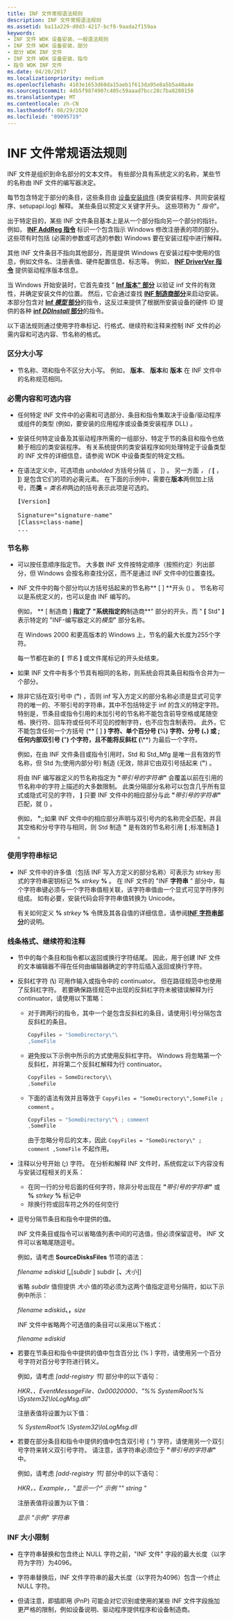 ```yaml
---
title: INF 文件常规语法规则
description: INF 文件常规语法规则
ms.assetid: ba11a229-d0d3-4217-bcf8-9aada2f159aa
keywords:
- INF 文件 WDK 设备安装，一般语法规则
- INF 文件 WDK 设备安装，部分
- 部分 WDK INF 文件
- INF 文件 WDK 设备安装，指令
- 指令 WDK INF 文件
ms.date: 04/20/2017
ms.localizationpriority: medium
ms.openlocfilehash: 4103e1653d60da15aeb1f613da95e8a5b5a40a4e
ms.sourcegitcommit: 4db5f9874907c405c59aaad7bcc28c7ba8280150
ms.translationtype: MT
ms.contentlocale: zh-CN
ms.lasthandoff: 08/29/2020
ms.locfileid: "89095719"
---
```

# <a name="general-syntax-rules-for-inf-files"></a>INF 文件常规语法规则





INF 文件是组织到命名部分的文本文件。 有些部分具有系统定义的名称，某些节的名称由 INF 文件的编写器决定。

每节包含特定于部分的条目，这些条目由 [设备安装组件](/previous-versions/ff541277(v=vs.85)) (类安装程序、共同安装程序、setupapi.log) 解释。 某些条目以预定义关键字开头。 这些项称为 " *指令*"。

出于特定目的，某些 INF 文件条目基本上是从一个部分指向另一个部分的指针。 例如， [**INF AddReg 指令**](inf-addreg-directive.md) 标识一个包含指示 Windows 修改注册表的项的部分。 这些项有时包括 (必需的参数或可选的参数) Windows 要在安装过程中进行解释。

其他 INF 文件条目不指向其他部分，而是提供 Windows 在安装过程中使用的信息，例如文件名、注册表值、硬件配置信息、标志等。 例如， [**INF DriverVer 指令**](inf-driverver-directive.md) 提供驱动程序版本信息。

当 Windows 开始安装时，它首先查找 " [**Inf 版本" 部分**](inf-version-section.md) 以验证 inf 文件的有效性，并确定安装文件的位置。 然后，它会通过查找 [**INF 制造商部分**](inf-manufacturer-section.md)来启动安装。 本部分包含对 [**Inf *模型* 部分**](inf-models-section.md)的指令，这反过来提供了根据所安装设备的硬件 ID 提供的各种 [**inf *DDInstall* 部分**](inf-ddinstall-section.md)的指令。

以下语法规则通过使用字符串标记、行格式、继续符和注释来控制 INF 文件的必需内容和可选内容、节名称的格式。

### <a name="case-sensitivity"></a><a href="" id="case-sensitivity"></a> 区分大小写

-   节名称、项和指令不区分大小写。 例如， **版本**、 **版本**和 **版本** 在 INF 文件中的名称规范相同。

### <a name="required-and-optional-contents"></a><a href="" id="required-and-optional-contents"></a> 必需内容和可选内容

- 任何特定 INF 文件中的必需和可选部分、条目和指令集取决于设备/驱动程序或组件的类型 (例如，要安装的应用程序或设备类安装程序 DLL) 。

- 安装任何特定设备及其驱动程序所需的一组部分、特定于节的条目和指令也依赖于相应的类安装程序。 有关系统提供的类安装程序如何处理特定于设备类型的 INF 文件的详细信息，请参阅 WDK 中设备类型的特定文档。

- 在语法定义中，可选项由 *unbolded* 方括号分隔 (\[ ， \]) 。 另一方面 *， (* **\[** ， **\]**) 是包含它们的项的必需元素。 在下面的示例中，需要在**版本**两侧加上括号，而**类** = *类名称*两边的括号表示此项是可选的。

  <pre>
  <b>[</b>Version<b>]</b>

  Signature="signature-name"
  [Class=class-name]
  ...
  </pre>

### <a name="section-names"></a><a href="" id="section-names"></a> 节名称

- 可以按任意顺序指定节。 大多数 INF 文件按特定顺序（按照约定）列出部分，但 Windows 会按名称查找分区，而不是通过 INF 文件中的位置查找。

- INF 文件中的每个部分均以方括号括起来的节名称** \[ \] **开头 () 。 节名称可以是系统定义的，也可以是由 INF 编写的。

  例如， ** \[ 制造商 \] **指定了 "系统指定的**制造商**" 部分的开头，而 " <strong>\[</strong> Std" <strong>\]</strong> 表示特定的 "INF-编写器定义的*模型*" 部分名称。

  在 Windows 2000 和更高版本的 Windows 上，节名的最大长度为255个字符。

  每一节都在新的 **\[** <em>节名</em> **\]** 或文件尾标记的开头处结束。

- 如果 INF 文件中有多个节具有相同的名称，则系统会将其条目和指令合并为一个部分。

- 除非它括在双引号中 (**"**) ，否则 inf 写入方定义的部分名称必须是显式可见字符的唯一的、不带引号的字符串，其中不包括特定于 inf 的含义的特定字符。 特别是，节条目或指令引用的未加引号的节名称不能包含前导空格或尾随空格、换行符、回车符或任何不可见的控制字符，也不应包含制表符。 此外，它不能包含任何一个方括号 (** \[ \] **) 字符、单个百分号 (**%**) 字符、分号 (、) 或 **;** 任何内部双引号 (**"**) 个字符，且不能将反斜杠 (**\\**) 为最后一个字符。

  例如，在由 INF 文件条目或指令引用时，Std 和 Std_Mfg 是唯一且有效的节名称，但 Std 为;使用内部分号) 制造 (无效，除非它由双引号括起来 (**"**) 。

  将由 INF 编写器定义的节名称指定为 **"**<em>带引号的字符串</em>**"** 会覆盖以前在引用的节名称中的字符上描述的大多数限制。 此类分隔部分名称可以包含几乎所有显式或隐式可见的字符， **\]** 只要 INF 文件中的相应部分与此 **"**<em>带引号的字符串</em>**"** 匹配，就 () 。

  例如， **"**;;如果 INF 文件中的相应部分声明与双引号内的名称完全匹配，并且其空格和分号字符与相同，则 Std 制造 **"** 是有效的节名称引用 **\[** ;标准制造 **\]** 。

### <a name="using-string-tokens"></a><a href="" id="using-string-tokens"></a> 使用字符串标记

- INF 文件中的许多值（包括 INF 写入方定义的部分名称）可表示为 strkey 形式的字符串密钥标记 **%** <em>strkey</em> **%** 。 在 INF 文件的 "INF **字符串** " 部分中，每个字符串键必须与一个字符串值相关联，该字符串值由一个显式可见字符序列组成。 如有必要，安装代码会将字符串值转换为 Unicode。

  有关如何定义 **%** <em>strkey</em> **%** 令牌及其各自值的详细信息，请参阅[**INF 字符串部分**](inf-strings-section.md)的说明。

### <a name="line-format-continuation-and-comments"></a><a href="" id="line-format--continuation--and-comments"></a> 线条格式、继续符和注释

- 节中的每个条目和指令都以返回或换行字符结尾。 因此，用于创建 INF 文件的文本编辑器不得在任何由编辑器确定的字符后插入返回或换行字符。

- 反斜杠字符 (**\\**) 可用作输入或指令中的 continuator。 但在路径规范中也使用了反斜杠字符。 若要确保路径规范中出现的反斜杠字符未被错误解释为行 continuator，请使用以下策略：

  -   对于跨两行的指令，其中一个是包含反斜杠的条目，请使用引号分隔包含反斜杠的条目。

      ```cpp
      CopyFiles = "SomeDirectory\"\
      ,SomeFile
      ```

  -   避免按以下示例中所示的方式使用反斜杠字符。 Windows 将忽略第一个反斜杠，并将第二个反斜杠解释为行 continuator。

      ```cpp
      CopyFiles = SomeDirectory\\
      ,SomeFile
      ```

  -   下面的语法有效并且等效于 `CopyFiles = "SomeDirectory\",SomeFile ; comment` 。

      ```cpp
      CopyFiles = "SomeDirectory\"\ ; comment 
      ,SomeFile
      ```
      由于忽略分号后的文本，因此 `CopyFiles = "SomeDirectory\" ; comment ,SomeFile` 不起作用。

- 注释以分号开始 (**;**) 字符。 在分析和解释 INF 文件时，系统假定以下内容没有与安装过程相关的关系：
  - 在同一行的分号后面的任何字符，除非分号出现在 **"**<em>带引号的字符串</em>**"** 或 **%** <em>strkey</em> **%** 标记中
  - 除换行符或回车符之外的任何空行

- 逗号分隔节条目和指令中提供的值。

  INF 文件条目或指令可以省略值列表中间的可选值，但必须保留逗号。 INF 文件可以省略尾随逗号。

  例如，请考虑 **SourceDisksFiles** 节项的语法：

  <em>filename</em> **=**<em>diskid</em> \[**,**\[*subdir* \] subdir \[**、**<em>大小</em>\]\]

  省略 *subdir* 值但提供 *大小* 值的项必须为这两个值指定逗号分隔符，如以下示例中所示：

  <em>filename</em> **=**<em>diskid</em>**、，**<em>size</em>

  INF 文件中省略两个可选值的条目可以采用以下格式：

  <em>filename</em> **=**<em>diskid</em>
- 若要在节条目和指令中提供的值中包含百分比 (% ) 字符，请使用另一个百分号字符对百分号字符进行转义。

  例如，请考虑 *[add-registry 节]* 部分中的以下语句：

  *HKR、、EventMessageFile、0x00020000、"%% SystemRoot%% \System32\IoLogMsg.dll"*

  注册表值将设置为以下值：

  *% SystemRoot% \System32\IoLogMsg.dll*
- 若要在部分条目和指令中提供的值中包含双引号 ( ") 字符，请使用另一个双引号字符来转义双引号字符。  请注意，该字符串必须位于 **"**<em>带引号的字符串</em>**"** 中。  

  例如，请考虑 *[add-registry 节]* 部分中的以下语句：

  *HKR，，Example，，"显示一个" 示例 "" string "*

  注册表值将设置为以下值：

  *显示 "示例" 字符串*

### <a name="inf-size-limits"></a><a href="" id="inf-size-limits"></a> INF 大小限制

-   在字符串替换和包含终止 NULL 字符之前，"INF 文件" 字段的最大长度（以字符为字符）为4096。

-   字符串替换后，INF 文件字符串的最大长度（以字符为4096）包含一个终止 NULL 字符。

-   但请注意，即插即用 (PnP) 可能会对它识别或使用的某些 INF 文件字段施加更严格的限制，例如设备说明、驱动程序提供程序和设备制造商。